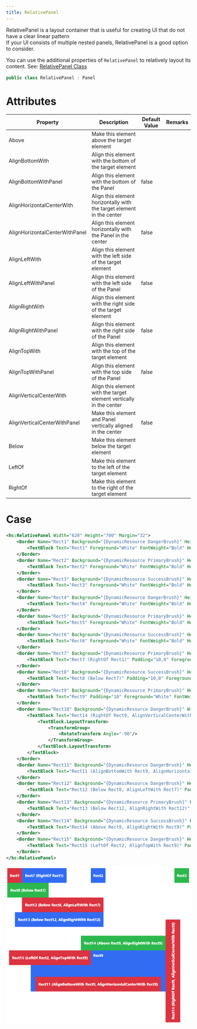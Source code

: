 ```yaml
---
title: RelativePanel
---
```


RelativePanel is a layout container that is useful for creating UI that do not have a clear linear pattern  
If your UI consists of multiple nested panels, RelativePanel is a good option to consider.

You can use the additional properties of `RelativePanel` to relatively layout its content.
See: [RelativePanel Class](https://docs.microsoft.com/en-us/uwp/api/Windows.UI.Xaml.Controls.RelativePanel)

```cs
public class RelativePanel : Panel
```

# Attributes
|Property|Description|Default Value|Remarks|
|-|-|-|-|
|Above|Make this element above the target element|||
|AlignBottomWith|Align this element with the bottom of the target element|||
|AlignBottomWithPanel|Align this element with the bottom of the Panel|false||
|AlignHorizontalCenterWith|Align this element horizontally with the target element in the center|||
|AlignHorizontalCenterWithPanel|Align this element horizontally with the Panel in the center|false||
|AlignLeftWith|Align this element with the left side of the target element|||
|AlignLeftWithPanel|Align this element with the left side of the Panel|false||
|AlignRightWith|Align this element with the right side of the target element|||
|AlignRightWithPanel|Align this element with the right side of the Panel|false||
|AlignTopWith|Align this element with the top of the target element|||
|AlignTopWithPanel|Align this element with the top side of the Panel|false||
|AlignVerticalCenterWith|Align this element with the target element vertically in the center|||
|AlignVerticalCenterWithPanel|Make this element and Panel vertically aligned in the center|false||
|Below|Make this element below the target element|||
|LeftOf|Make this element to the left of the target element|||
|RightOf|Make this element to the right of the target element||||

# Case

```xml
<hc:RelativePanel Width="620" Height="700" Margin="32">
    <Border Name="Rect1" Background="{DynamicResource DangerBrush}" Height="50" Width="50">
        <TextBlock Text="Rect1" Foreground="White" FontWeight="Bold" HorizontalAlignment="Center" VerticalAlignment="Center"/>
    </Border>
    <Border Name="Rect2" Background="{DynamicResource PrimaryBrush}" Height="50" Width="50" hc:RelativePanel.AlignHorizontalCenterWithPanel="True">
        <TextBlock Text="Rect2" Foreground="White" FontWeight="Bold" HorizontalAlignment="Center" VerticalAlignment="Center"/>
    </Border>
    <Border Name="Rect3" Background="{DynamicResource SuccessBrush}" Height="50" Width="50" hc:RelativePanel.AlignRightWithPanel="True">
        <TextBlock Text="Rect3" Foreground="White" FontWeight="Bold" HorizontalAlignment="Center" VerticalAlignment="Center"/>
    </Border>
    <Border Name="Rect4" Background="{DynamicResource DangerBrush}" Height="50" Width="50" hc:RelativePanel.AlignBottomWithPanel="True">
        <TextBlock Text="Rect4" Foreground="White" FontWeight="Bold" HorizontalAlignment="Center" VerticalAlignment="Center"/>
    </Border>
    <Border Name="Rect5" Background="{DynamicResource PrimaryBrush}" Height="50" Width="50" hc:RelativePanel.AlignBottomWithPanel="True" hc:RelativePanel.AlignHorizontalCenterWithPanel="True">
        <TextBlock Text="Rect5" Foreground="White" FontWeight="Bold" HorizontalAlignment="Center" VerticalAlignment="Center"/>
    </Border>
    <Border Name="Rect6" Background="{DynamicResource SuccessBrush}" Height="50" Width="50" hc:RelativePanel.AlignBottomWithPanel="True" hc:RelativePanel.AlignRightWithPanel="True">
        <TextBlock Text="Rect6" Foreground="White" FontWeight="Bold" HorizontalAlignment="Center" VerticalAlignment="Center"/>
    </Border>
    <Border Name="Rect7" Background="{DynamicResource PrimaryBrush}" Height="50" hc:RelativePanel.RightOf="{Binding ElementName=Rect1}">
        <TextBlock Text="Rect7 (RightOf Rect1)" Padding="10,0" Foreground="White" FontWeight="Bold" HorizontalAlignment="Center" VerticalAlignment="Center"/>
    </Border>
    <Border Name="Rect8" Background="{DynamicResource SuccessBrush}" Height="50" hc:RelativePanel.Below="{Binding ElementName=Rect7}">
        <TextBlock Text="Rect8 (Below Rect7)" Padding="10,0" Foreground="White" FontWeight="Bold" HorizontalAlignment="Center" VerticalAlignment="Center"/>
    </Border>
    <Border Name="Rect9" Background="{DynamicResource PrimaryBrush}" Height="140" Width="460" hc:RelativePanel.AlignHorizontalCenterWithPanel="True" hc:RelativePanel.AlignVerticalCenterWithPanel="True">
        <TextBlock Text="Rect9" Padding="10" Foreground="White" FontWeight="Bold" HorizontalAlignment="Center" VerticalAlignment="Top"/>
    </Border>
    <Border Name="Rect10" Background="{DynamicResource DangerBrush}" Width="50" hc:RelativePanel.RightOf="{Binding ElementName=Rect9}" hc:RelativePanel.AlignVerticalCenterWith="{Binding ElementName=Rect9}">
        <TextBlock Text="Rect14 (RightOf Rect9, AlignVerticalCenterWith Rect9)" Padding="10,0" Foreground="White" FontWeight="Bold" HorizontalAlignment="Center" VerticalAlignment="Center">
            <TextBlock.LayoutTransform>
                <TransformGroup>
                    <RotateTransform Angle="-90"/>
                </TransformGroup>
            </TextBlock.LayoutTransform>
        </TextBlock>
    </Border>
    <Border Name="Rect11" Background="{DynamicResource DangerBrush}" Height="50" hc:RelativePanel.AlignBottomWith="{Binding ElementName=Rect9}" hc:RelativePanel.AlignHorizontalCenterWith="{Binding ElementName=Rect9}">
        <TextBlock Text="Rect11 (AlignBottomWith Rect9, AlignHorizontalCenterWith Rect9)" Padding="10,0" Foreground="White" FontWeight="Bold" HorizontalAlignment="Center" VerticalAlignment="Center"/>
    </Border>
    <Border Name="Rect12" Background="{DynamicResource DangerBrush}" Height="50" hc:RelativePanel.Below="{Binding ElementName=Rect8}" hc:RelativePanel.AlignLeftWith="{Binding ElementName=Rect7}">
        <TextBlock Text="Rect12 (Below Rect8, AlignLeftWith Rect7)" Padding="10,0" Foreground="White" FontWeight="Bold" HorizontalAlignment="Center" VerticalAlignment="Center"/>
    </Border>
    <Border Name="Rect13" Background="{DynamicResource PrimaryBrush}" Height="50" hc:RelativePanel.Below="{Binding ElementName=Rect12}" hc:RelativePanel.AlignRightWith="{Binding ElementName=Rect12}">
        <TextBlock Text="Rect13 (Below Rect12, AlignRightWith Rect12)" Padding="10,0" Foreground="White" FontWeight="Bold" HorizontalAlignment="Center" VerticalAlignment="Center"/>
    </Border>
    <Border Name="Rect14" Background="{DynamicResource SuccessBrush}" Height="50" hc:RelativePanel.Above="{Binding ElementName=Rect9}" hc:RelativePanel.AlignRightWith="{Binding ElementName=Rect9}">
        <TextBlock Text="Rect14 (Above Rect9, AlignRightWith Rect9)" Padding="10,0" Foreground="White" FontWeight="Bold" HorizontalAlignment="Center" VerticalAlignment="Center"/>
    </Border>
    <Border Name="Rect15" Background="{DynamicResource DangerBrush}" Height="50" hc:RelativePanel.LeftOf="{Binding ElementName=Rect2}" hc:RelativePanel.AlignTopWith="{Binding ElementName=Rect9}">
        <TextBlock Text="Rect15 (LeftOf Rect2, AlignTopWith Rect9)" Padding="10,0" Foreground="White" FontWeight="Bold" HorizontalAlignment="Center" VerticalAlignment="Center"/>
    </Border>
</hc:RelativePanel>
```

![RelativePanel](https://raw.githubusercontent.com/HandyOrg/HandyOrgResource/master/HandyControl/Resources/RelativePanel.png)